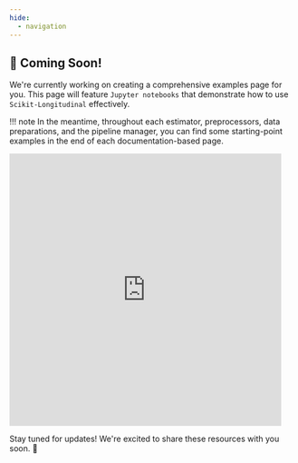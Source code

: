 ```yaml
---
hide:
  - navigation
---
```


## :construction: Coming Soon! 

We're currently working on creating a comprehensive examples page for you. 
This page will feature `Jupyter notebooks` that demonstrate how to use `Scikit-Longitudinal` effectively. 

!!! note
    In the meantime, throughout each estimator, preprocessors, data preparations, and the pipeline manager,
    you can find some starting-point examples in the end of each documentation-based page.

<iframe 
    src="https://giphy.com/embed/l3vQYe7l1TInypnYA" 
    width="480" 
    height="480" 
    frameBorder="0" 
    class="giphy-embed"
    allowFullScreen>
</iframe>

Stay tuned for updates! We're excited to share these resources with you soon. :tada:
